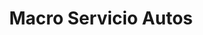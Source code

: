 ---
title: "Macro Servicio Autos"
url: /pereira/macro-servicio-autos/
shop: reparación de automóviles
---